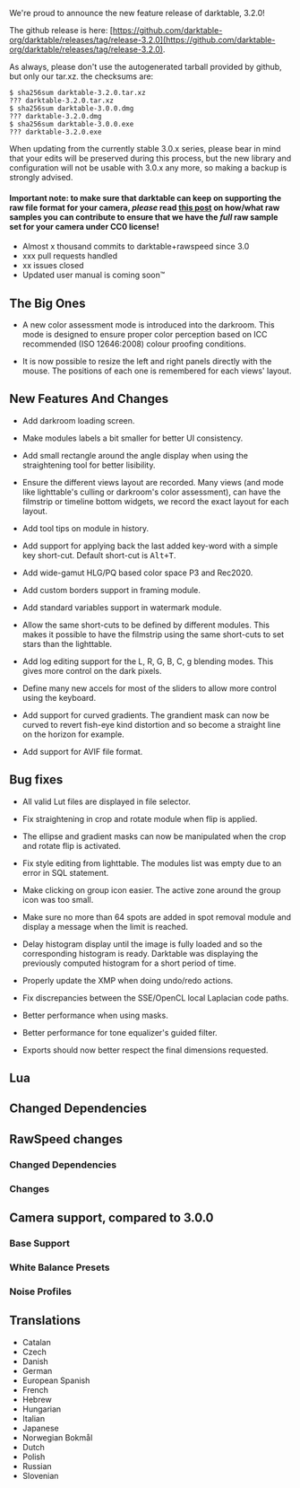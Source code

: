 We're proud to announce the new feature release of darktable, 3.2.0!

The github release is here: [https://github.com/darktable-org/darktable/releases/tag/release-3.2.0](https://github.com/darktable-org/darktable/releases/tag/release-3.2.0).

As always, please don't use the autogenerated tarball provided by
github, but only our tar.xz. the checksums are:

```
$ sha256sum darktable-3.2.0.tar.xz
??? darktable-3.2.0.tar.xz
$ sha256sum darktable-3.0.0.dmg
??? darktable-3.2.0.dmg
$ sha256sum darktable-3.0.0.exe
??? darktable-3.2.0.exe
```

When updating from the currently stable 3.0.x series, please bear in
mind that your edits will be preserved during this process, but the new
library and configuration will not be usable with 3.0.x any more, so
making a backup is strongly advised.

#### Important note: to make sure that darktable can keep on supporting the raw file format for your camera, *please* read [this post](https://discuss.pixls.us/t/raw-samples-wanted/5420?u=lebedevri) on how/what raw samples you can contribute to ensure that we have the *full* raw sample set for your camera under CC0 license!

- Almost x thousand commits to darktable+rawspeed since 3.0
- xxx pull requests handled
- xx issues closed
- Updated user manual is coming soon™

## The Big Ones

- A new color assessment mode is introduced into the darkroom. This
  mode is designed to ensure proper color perception based on
  ICC recommended (ISO 12646:2008) colour proofing conditions.

- It is now possible to resize the left and right panels directly with
  the mouse. The positions of each one is remembered for each views'
  layout.

## New Features And Changes

- Add darkroom loading screen.

- Make modules labels a bit smaller for better UI consistency.

- Add small rectangle around the angle display when using the
  straightening tool for better lisibility.

- Ensure the different views layout are recorded. Many views (and mode
  like lighttable's culling or darkroom's color assessment), can have
  the filmstrip or timeline bottom widgets, we record the exact layout
  for each layout.

- Add tool tips on module in history.

- Add support for applying back the last added key-word with a simple
  key short-cut. Default short-cut is <kbd>Alt+T</kbd>.

- Add wide-gamut HLG/PQ based color space P3 and Rec2020.

- Add custom borders support in framing module.

- Add standard variables support in watermark module.

- Allow the same short-cuts to be defined by different modules. This
  makes it possible to have the filmstrip using the same short-cuts to
  set stars than the lighttable.

- Add log editing support for the L, R, G, B, C, g blending modes.
  This gives more control on the dark pixels.

- Define many new accels for most of the sliders to allow more control
  using the keyboard.

- Add support for curved gradients. The grandient mask can now be
  curved to revert fish-eye kind distortion and so become a straight
  line on the horizon for example.

- Add support for AVIF file format.

## Bug fixes

- All valid Lut files are displayed in file selector.

- Fix straightening in crop and rotate module when flip is applied.

- The ellipse and gradient masks can now be manipulated when the
  crop and rotate flip is activated.

- Fix style editing from lighttable. The modules list was empty due to
  an error in SQL statement.

- Make clicking on group icon easier. The active zone around the group
  icon was too small.

- Make sure no more than 64 spots are added in spot removal module and
  display a message when the limit is reached.

- Delay histogram display until the image is fully loaded and so the
  corresponding histogram is ready. Darktable was displaying the
  previously computed histogram for a short period of time.

- Properly update the XMP when doing undo/redo actions.

- Fix discrepancies between the SSE/OpenCL local Laplacian code paths.

- Better performance when using masks.

- Better performance for tone equalizer's guided filter.

- Exports should now better respect the final dimensions requested.

## Lua


## Changed Dependencies


## RawSpeed changes


### Changed Dependencies


### Changes


## Camera support, compared to 3.0.0


### Base Support


### White Balance Presets


### Noise Profiles


## Translations

- Catalan
- Czech
- Danish
- German
- European Spanish
- French
- Hebrew
- Hungarian
- Italian
- Japanese
- Norwegian Bokmål
- Dutch
- Polish
- Russian
- Slovenian
